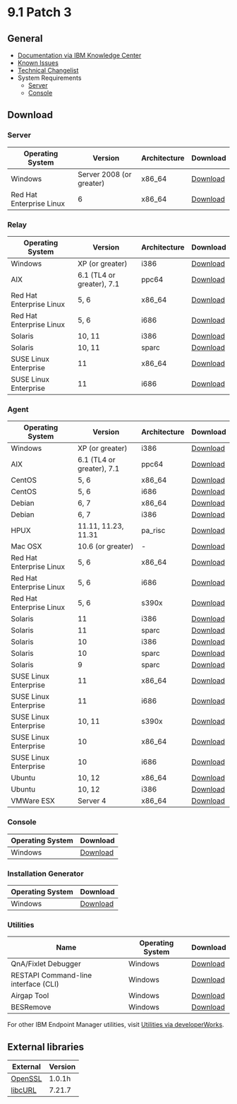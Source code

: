 # 9.1 Patch 3

## General
* [Documentation via IBM Knowledge Center](https://www-01.ibm.com/support/knowledgecenter/SS63NW_9.1.0/com.ibm.tivoli.tem.doc_9.1/welcome/IEM91_landing.html)
* [Known Issues](https://www-01.ibm.com/support/docview.wss?uid=swg21667537)
* [Technical Changelist](https://support.bigfix.com/bes/changes/fullchangelist-91.txt)
* System Requirements
	* [Server](https://www-01.ibm.com/support/docview.wss?uid=swg21505691)
	* [Console](https://www-01.ibm.com/support/docview.wss?uid=swg21505693)

## Download

### Server
| Operating System | Version | Architecture | Download |
| ---------------- | ------- | ------------ | -------- |
| Windows | Server 2008 (or greater) | x86_64 | [Download](https://software.bigfix.com/download/bes/91/BigFix-BES-Server-9.1.1117.0.exe) |
| Red Hat Enterprise Linux | 6 | x86_64 | [Download](https://software.bigfix.com/download/bes/91/ServerInstaller_9.1.1117.0-rhe6.x86_64.tgz) |

### Relay
| Operating System | Version | Architecture | Download |
| ---------------- | ------- | ------------ | -------- |
| Windows | XP (or greater) | i386 | [Download](https://software.bigfix.com/download/bes/91/BigFix-BES-Relay-9.1.1117.0.exe) |
| AIX | 6.1 (TL4 or greater), 7.1 | ppc64 | [Download](https://software.bigfix.com/download/bes/91/BESRelay-9.1.1117.0.ppc64_aix61.pkg) |
| Red Hat Enterprise Linux | 5, 6 | x86_64 | [Download](https://software.bigfix.com/download/bes/91/BESRelay-9.1.1117.0-rhe5.x86_64.rpm) |
| Red Hat Enterprise Linux | 5, 6 | i686 | [Download](https://software.bigfix.com/download/bes/91/BESRelay-9.1.1117.0-rhe5.i686.rpm) |
| Solaris | 10, 11 | i386 | [Download](https://software.bigfix.com/download/bes/91/BESRelay-9.1.1117.0.x86_sol10.pkg) |
| Solaris | 10, 11 | sparc | [Download](https://software.bigfix.com/download/bes/91/BESRelay-9.1.1117.0.sparc_sol10.pkg) |
| SUSE Linux Enterprise | 11 | x86_64 | [Download](https://software.bigfix.com/download/bes/91/BESRelay-9.1.1117.0-sle11.x86_64.rpm) |
| SUSE Linux Enterprise | 11 | i686 | [Download](https://software.bigfix.com/download/bes/91/BESRelay-9.1.1117.0-sle11.i686.rpm) |

### Agent
| Operating System | Version | Architecture | Download |
| ---------------- | ------- | ------------ | -------- |
| Windows | XP (or greater) | i386 | [Download](https://software.bigfix.com/download/bes/91/BigFix-BES-Client-9.1.1117.0.exe) |
| AIX | 6.1 (TL4 or greater), 7.1 | ppc64 | [Download](https://software.bigfix.com/download/bes/91/BESAgent-9.1.1117.0.ppc64_aix61.pkg) |
| CentOS | 5, 6 | x86_64 | [Download](https://software.bigfix.com/download/bes/91/BESAgent-9.1.1117.0-rhe5.x86_64.rpm) |
| CentOS | 5, 6 | i686 | [Download](https://software.bigfix.com/download/bes/91/BESAgent-9.1.1117.0-rhe5.i686.rpm) |
| Debian | 6, 7 | x86_64 | [Download](https://software.bigfix.com/download/bes/91/BESAgent-9.1.1117.0-debian6.amd64.deb) |
| Debian | 6, 7 | i386 | [Download](https://software.bigfix.com/download/bes/91/BESAgent-9.1.1117.0-debian6.i386.deb) |
| HPUX | 11.11, 11.23, 11.31 | pa_risc | [Download](https://software.bigfix.com/download/bes/91/BESAgent-9.1.1117.0.pa_risc_hpux1111.depot) |
| Mac OSX | 10.6 (or greater) | - | [Download](https://software.bigfix.com/download/bes/91/BESAgent-9.1.1117.0-BigFix_MacOSX10.6.pkg) |
| Red Hat Enterprise Linux | 5, 6 | x86_64 | [Download](https://software.bigfix.com/download/bes/91/BESAgent-9.1.1117.0-rhe5.x86_64.rpm) |
| Red Hat Enterprise Linux | 5, 6 | i686 | [Download](https://software.bigfix.com/download/bes/91/BESAgent-9.1.1117.0-rhe5.i686.rpm) |
| Red Hat Enterprise Linux | 5, 6 | s390x | [Download](https://software.bigfix.com/download/bes/91/BESAgent-9.1.1117.0-rhe5.s390x.rpm) |
| Solaris | 11 | i386 | [Download](https://software.bigfix.com/download/bes/91/BESAgent-9.1.1117.0.x86_sol11.pkg) |
| Solaris | 11 | sparc | [Download](https://software.bigfix.com/download/bes/91/BESAgent-9.1.1117.0.sparc_sol11.pkg) |
| Solaris | 10 | i386 | [Download](https://software.bigfix.com/download/bes/91/BESAgent-9.1.1117.0.x86_sol10.pkg) |
| Solaris | 10 | sparc | [Download](https://software.bigfix.com/download/bes/91/BESAgent-9.1.1117.0.sparc_sol10.pkg) |
| Solaris | 9 | sparc | [Download](https://software.bigfix.com/download/bes/91/BESAgent-9.1.1117.0.sparc_sol9.pkg) |
| SUSE Linux Enterprise | 11 | x86_64 | [Download](https://software.bigfix.com/download/bes/91/BESAgent-9.1.1117.0-sle11.x86_64.rpm) |
| SUSE Linux Enterprise | 11 | i686 | [Download](https://software.bigfix.com/download/bes/91/BESAgent-9.1.1117.0-sle11.i686.rpm) |
| SUSE Linux Enterprise | 10, 11 | s390x | [Download](https://software.bigfix.com/download/bes/91/BESAgent-9.1.1117.0-sle10.s390x.rpm) |
| SUSE Linux Enterprise | 10 | x86_64 | [Download](https://software.bigfix.com/download/bes/91/BESAgent-9.1.1117.0-sle9.x86_64.rpm) |
| SUSE Linux Enterprise | 10 | i686 | [Download](https://software.bigfix.com/download/bes/91/BESAgent-9.1.1117.0-sle10.i686.rpm) |
| Ubuntu | 10, 12 | x86_64 | [Download](https://software.bigfix.com/download/bes/91/BESAgent-9.1.1117.0-ubuntu10.amd64.deb) |
| Ubuntu | 10, 12 | i386 | [Download](https://software.bigfix.com/download/bes/91/BESAgent-9.1.1117.0-ubuntu10.i386.deb) | 
| VMWare ESX | Server 4 | x86_64 | [Download](https://software.bigfix.com/download/bes/91/BESAgent-9.1.1117.0-rhe5.x86_64.rpm) |

### Console
| Operating System | Download |
| ---------------- | -------- |
| Windows | [Download](https://software.bigfix.com/download/bes/91/BigFix-BES-Console-9.1.1117.0.exe) |

### Installation Generator
| Operating System | Download |
| ---------------- | -------- |
| Windows | [Download](https://software.bigfix.com/download/bes/91/BigFix-BES-9.1.1117.0.exe) |

### Utilities
| Name | Operating System | Download |
| ---- | ---------------- | -------- |
| QnA/Fixlet Debugger | Windows | [Download](https://software.bigfix.com/download/bes/91/util/QNA9.1.1117.0.zip) |
| RESTAPI Command-line interface (CLI) | Windows | [Download](https://software.bigfix.com/download/bes/91/util/IEMCLI9.1.1117.0.zip) |
| Airgap Tool | Windows | [Download](https://software.bigfix.com/download/bes/91/util/BESAirgapTool9.1.1117.0.zip) |
| BESRemove | Windows | [Download](https://software.bigfix.com/download/bes/91/util/BESRemove9.1.1117.0.exe) |

For other IBM Endpoint Manager utilities, visit [Utilities via developerWorks](https://www.ibm.com/developerworks/community/wikis/home?lang=en#!/wiki/Tivoli%20Endpoint%20Manager/page/Utilities).

## External libraries
| External                                 | Version |
| ---------------------------------------- | ------- |
| [OpenSSL](https://www.openssl.org)       | 1.0.1h  |
| [libcURL](https://curl.haxx.se/libcurl/) | 7.21.7  |
